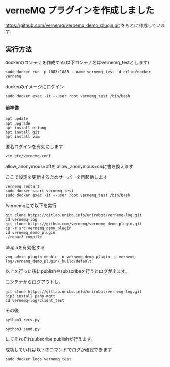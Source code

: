 # verneMQ プラグインを作成しました
https://github.com/vernemq/vernemq_demo_plugin.git をもとに作成しています．

## 実行方法



dockerのコンテナを作成する(以下コンテナ名はvernemq_testとします)
```
sudo docker run -p 1883:1883 --name vernemq_test -d erlio/docker-vernemq

```

dockerのイメージにログイン
```
sudo docker exec -it --user root vernemq_test /bin/bash
```

#### 前準備
```
apt update
apt upgrade
apt install erlang
apt install git
apt install vim
```

匿名ログインを有効にします
```
vim etc/vernemq.conf
```
allow_anonymous=offを
allow_anonymous=onに書き換えます

ここで設定を更新するためサーバーを再起動します
```
vernemq restart
sudo docker start vernemq_test
sudo docker exec -it --user root vernemq_test /bin/bash
```



/vernemqにて以下を実行
```
git clone https://gitlab.unibo.info/unirobot/vernemq-log.git
cd vernemq-log
git clone https://github.com/vernemq/vernemq_demo_plugin.git
cp -r src vernemq_demo_plugin
cd vernemq_demo_plugin
./rebar3 compile
```


pluginを有効化する
```
vmq-admin plugin enable -n vernemq_demo_plugin -p vernemq-log/vernemq_demo_plugin/_build/default
```



以上を行った後にpublishやsubscribeを行うとログが出ます。

コンテナからログアウトし、

```
git clone https://gitlab.unibo.info/unirobot/vernemq-log.git
pip3 install paho-mqtt
cd vernemq-log/client_test

```

その後
```
python3 recv.py
```
```
python3 send.py
```
にてそれぞれsubscribe,publishが行えます。

成功していれば以下のコマンドでログが確認できます
```
sudo docker logs vernemq_test
```
